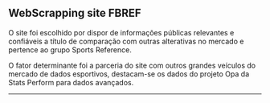 ## WebScrapping site FBREF 

<p>O site foi escolhido por dispor de informações públicas relevantes e confiáveis a título de comparação com outras alterativas no mercado e pertence ao grupo Sports Reference.</p>

  <p>O fator determinante foi a parceria do site com outros grandes veículos do mercado de dados esportivos, destacam-se os dados do projeto Opa da Stats Perform para dados avançados.</p>
  
---

